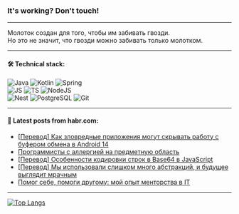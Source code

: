 ### It's working? Don't touch!

---
Молоток создан для того, чтобы им забивать гвозди. <br>
Но это не значит, что гвозди можно забивать только молотком.

---

#### 🛠️ Technical stack:

![Java](https://img.shields.io/badge/Java-informational?logo=Oracle&style=flat&logoColor=white&color=FF4500)
![Kotlin](https://img.shields.io/badge/Kotlin-informational?logo=Kotlin&style=flat&logoColor=white&color=774D97)
![Spring](https://img.shields.io/badge/SpringBoot-informational?logo=SpringBoot&style=flat&logoColor=white&color=6DB33F) <br>
![JS](https://img.shields.io/badge/JS-informational?logo=javaScript&style=flat&logoColor=black&color=F7Df1E)
![TS](https://img.shields.io/badge/TypeScript-informational?logo=typeScript&style=flat&logoColor=black&color=0667A8)
![NodeJS](https://img.shields.io/badge/NodeJS-informational?logo=node.js&style=flat&logoColor=white&color=70A760) <br>
![Nest](https://img.shields.io/badge/NestJS-informational?logo=NestJS&style=flat&logoColor=white&color=E0234E)
![PostgreSQL](https://img.shields.io/badge/PostgreSQL-informational?logo=PostgreSQL&style=flat&logoColor=white&color=DAA520)
![Git](https://img.shields.io/badge/Git-informational?logo=git&style=flat&logoColor=white&color=778899)

___

#### 💬 Latest posts from habr.com:

<!-- BLOG-POST-LIST:START -->
- [[Перевод] Как зловредные приложения могут скрывать работу с буфером обмена в Android 14](https://habr.com/ru/companies/ruvds/articles/769320/?utm_source=habrahabr&utm_medium=rss&utm_campaign=769320)
- [Программисты с аллергией на предметную область](https://habr.com/ru/articles/769308/?utm_source=habrahabr&utm_medium=rss&utm_campaign=769308)
- [[Перевод] Особенности кодировки строк в Base64 в JavaScript](https://habr.com/ru/articles/769256/?utm_source=habrahabr&utm_medium=rss&utm_campaign=769256)
- [[Перевод] Мы использовали слишком много абстракций, и будущее выглядит мрачным](https://habr.com/ru/articles/769248/?utm_source=habrahabr&utm_medium=rss&utm_campaign=769248)
- [Помог себе, помоги другому: мой опыт менторства в IT](https://habr.com/ru/companies/outlines_tech/articles/768920/?utm_source=habrahabr&utm_medium=rss&utm_campaign=768920)
<!-- BLOG-POST-LIST:END -->

---
[![Top Langs](https://github-readme-stats-git-master-advtsetting-gmailcom.vercel.app/api/top-langs/?username=zloylis&langs_count=10&hide_title=false&title_color=e6edf3&size_weight=0.5&count_weight=0.5&layout=compact&hide_border=true&theme=dracula)](https://github.com/zloylis)

<!-- ![GitHub stats](https://github-readme-stats-git-master-advtsetting-gmailcom.vercel.app/api?username=zloylis&show_icons=true&hide_border=true&theme=dracula&hide_title=true&include_all_commits=true&count_private=true&hide=contribs&hide_rank=true) -->
